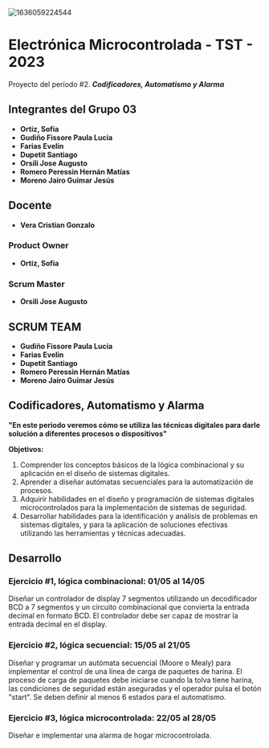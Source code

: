 ![1636059224544](https://github.com/ISPC-TST-ELECTRONICA-MICROCONTROLADA/proyecto-2-grupo-03/assets/86580762/e4bb6ff9-0bb5-441d-a98f-a4a6a53577e6)

# Electrónica Microcontrolada - TST - 2023

Proyecto del período #2. ***Codificadores, Automatismo y Alarma***


## Integrantes del Grupo 03

+ **Ortiz, Sofia**
+ **Gudiño Fissore Paula Lucia**     
+ **Farias Evelin**
+ **Dupetit Santiago** 
+ **Orsili Jose Augusto**
+ **Romero Peressin Hernán Matías**
+ **Moreno Jairo Guimar Jesús**

## Docente 

+ **Vera Cristian Gonzalo**  

### Product Owner
+ **Ortiz, Sofia**

### Scrum Master
+ **Orsili Jose Augusto**

## SCRUM TEAM
+ **Gudiño Fissore Paula Lucia**     
+ **Farias Evelin**
+ **Dupetit Santiago**
+ **Romero Peressin Hernán Matías**
+ **Moreno Jairo Guimar Jesús**

## Codificadores, Automatismo y Alarma

**"En este periodo veremos cómo se utiliza las técnicas digitales para darle solución a diferentes procesos o dispositivos"**  

**Objetivos:**
1.	Comprender los conceptos básicos de la lógica combinacional y su aplicación en el diseño de sistemas digitales. 
2.	Aprender a diseñar autómatas secuenciales para la automatización de procesos.
3.	Adquirir habilidades en el diseño y programación de sistemas digitales microcontrolados para la implementación de sistemas de seguridad.
4.	Desarrollar habilidades para la identificación y análisis de problemas en sistemas digitales, y para la aplicación de soluciones efectivas utilizando las herramientas y técnicas adecuadas.

## Desarrollo

### Ejercicio #1, lógica combinacional:                                                   01/05 al 14/05
Diseñar un controlador de display 7 segmentos utilizando un decodificador BCD a 7 segmentos y un circuito combinacional que convierta la entrada decimal en formato BCD. El controlador debe ser capaz de mostrar la entrada decimal en el display.

### Ejercicio #2, lógica secuencial:                                                        15/05 al 21/05
Diseñar y programar un autómata secuencial (Moore o Mealy) para implementar el control de una línea de carga de paquetes de harina. El proceso de carga de paquetes debe iniciarse cuando la tolva tiene harina, las condiciones de seguridad están aseguradas y el operador pulsa el botón "start". Se deben definir al menos 6 estados para el automatismo.

### Ejercicio #3, lógica microcontrolada:                                              22/05 al 28/05 
Diseñar e implementar una alarma de hogar microcontrolada.


